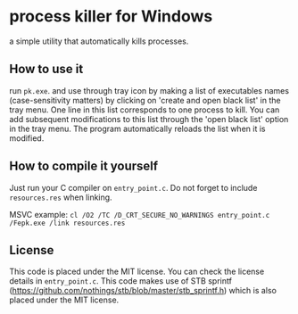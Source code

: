 # process killer for Windows
a simple utility that automatically kills processes.

## How to use it
run ``pk.exe``. and use through tray icon by making a list of executables names (case-sensitivity matters) by clicking on 'create and open black list' in the tray menu.
One line in this list corresponds to one process to kill. You can add subsequent modifications to this list through the 'open black list' option in the tray menu. The program automatically reloads the list when it is modified.

## How to compile it yourself
Just run your C compiler on ``entry_point.c``. Do not forget to include ``resources.res`` when linking.

MSVC example: ``cl /O2 /TC /D_CRT_SECURE_NO_WARNINGS entry_point.c /Fepk.exe /link resources.res``

## License
This code is placed under the MIT license. You can check the license details in ``entry_point.c``. This code makes use of STB sprintf (https://github.com/nothings/stb/blob/master/stb_sprintf.h) which is also placed under the MIT license.
